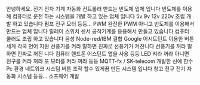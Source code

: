 안녕하세요.
전기 전자 기계 자동화 컨트롤러 만드는 반도체 업체 입니다
반도체를 이용해 컴퓨터로 운전 하는 시스템을 개발 하고 있는 업체 입니다
5v 9v 12v 220v 조립 개발 하고 있습니다
펌프 전구 모터 등등...
PWM 완전한 PWM 아니고 반도체를 이용해서 만드는 업체 입니다
릴레이 스위치 센서 공작기계를 응용해서 만들고 있습니다
컴퓨터 쿨러도 조립 하고 있습니다
음성 Node-red/IBM 결합 Google 어시트턴트 이용한 버튼 세계 각국 언어 지원 
선풍기를 켜라 말하면 진짜로 선풍기가 켜진니다 선풍기를 꺼라 말하면 진짜로
꺼진 니다 컴퓨터 핸드폰 어스턴트 앱을 사용 
등등 LED 켜라 꺼라
아니면 전구를 켜라 꺼라
또 모터를 켜라 꺼라 등등
MQTT-fx / SK-telecom 개발한 신에 한수 Pc 환경 네트워크 시스텀 버튼 조작 할수 있게끔
만든 시스템 입니다
창고 전구 전기 자동화 시스템 등등...
소프웨어 개발
